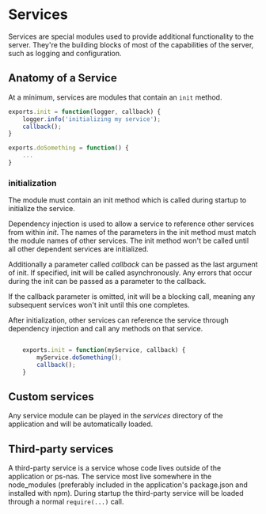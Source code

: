 # Services

Services are special modules used to provide additional functionality to the server.
They're the building blocks of most of the capabilities of the server, such as logging and configuration.

## Anatomy of a Service

At a minimum, services are modules that contain an `init` method.

```js
exports.init = function(logger, callback) {
    logger.info('initializing my service');
    callback();
}

exports.doSomething = function() {
    ...
}

```

### initialization

The module must contain an init method which is called during startup to initialize the service.

Dependency injection is used to allow a service to reference other services from within *init*.
The names of the parameters in the init method must match the module names of other services.
The init method won't be called until all other dependent services are initialized.

Additionally a parameter called *callback* can be passed as the last argument of init.
If specified, init will be called asynchronously.  Any errors that occur during the init can be passed as a parameter to the callback.

If the callback parameter is omitted, init will be a blocking call, meaning any subsequent services won't init until this one completes.

After initialization, other services can reference the service through dependency injection and call any methods on that service.

```js

    exports.init = function(myService, callback) {
        myService.doSomething();
        callback();
    }

```

## Custom services
Any service module can be played in the *services* directory of the application and will be automatically loaded.

## Third-party services
A third-party service is a service whose code lives outside of the application or ps-nas.
The service most live somewhere in the node_modules (preferably included in the application's package.json and installed with npm).
During startup the third-party service will be loaded through a normal `require(...)` call.

